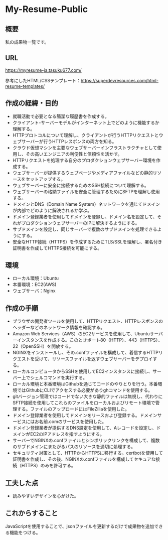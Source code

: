 # My-Resume-Public
## 概要
私の成果物一覧です。
## URL
https://myresume-ja.tasuku677.com/

参考にしたHTML/CSSテンプレート：https://superdevresources.com/html-resume-templates/
## 作成の経緯・目的
- 就職活動で必要となる簡潔な履歴書を作成する。
- クライアント-サーバーモデルがインターネット上でどのように機能するか理解する。
- HTTPプロトコルについて理解し、クライアントが行うHTTPリクエストとウェブサーバーが行うHTTPレスポンスの両方を知る。
- クラウド仮想マシンを主要なウェブサーバーインフラストラクチャとして使用し、その高いエンジニアの利便性と信頼性を活かす。
- HTTPリクエストを処理する自分のプロダクションウェブサーバー環境を作成する。
- ウェブサーバーが提供するウェブページやメディアファイルなどの静的リソースをセットアップする。
- ウェブサーバーに安全に接続するためのSSH接続について理解する。
- ウェブサーバーの格納ファイルを安全に管理するためにSFTPを理解し使用する。
- ドメインとDNS（Domain Name System）ネットワークを通じてドメインが内部でどのように解決されるか学ぶ。
- ドメイン登録業者を使用してドメインを登録し、ドメイン名を設定して、それがプロダクションウェブサーバーのIPに解決するようにする。
- サブドメインを設定し、同じサーバーで複数のサブドメインを処理できるようにする。
- 安全なHTTP接続（HTTPS）を作成するためにTLS/SSLを理解し、署名付き証明書を作成してHTTPS接続を可能にする。

## 環境
- ローカル環境：Ubuntu
- 本番環境：EC2(AWS)
- ウェブサーバ：Nginx

## 作成の手順
- ブラウザの開発者ツールを使用して、HTTPリクエスト、HTTPレスポンスのヘッダーなどのネットワーク情報を確認する。
- Amazon Web Services（AWS）のEC2サービスを使用して、Ubuntuサーバーインスタンスを作成する。このときポート80（HTTP）、443（HTTPS）、22（OpenSSH）を開放する。
- NGINXをインストールし、その.confファイルを構成して、着信するHTTPリクエストを受けて、リソースファイルを返すウェブサーバーをデプロイする。
- ローカルコンピュータからSSHを使用してEC2インスタンスに接続し、サーバー上でシェルコマンドを実行する。
- ローカル環境と本番環境はGithubを通じてコードのやりとりを行う。本番環境ではGithubにCLIでアクセスする必要がありghコマンドを使用する。
- gitバージョン管理ではコードでない大きな静的ファイルは無視し、代わりにSFTP接続を使用してこれらのファイルをローカルおよびリモート環境で管理する。ファイルのアップロードにはFileZillaを使用した。
- ドメイン登録業者を使用してドメインをリースおよび登録する。ドメインサービスにはお名前.comのサービスを使用した。
- ドメイン登録業者が提供するDNS設定を使用して、Aレコードを設定し、ドメインがEC2のIPアドレスを指すようにする。
- サーバーでNGINXの.confファイルとシンボリックリンクを構成して、複数のサブドメインにまたがるパスのリソースを適切に処理する。
- セキュリティ対策として、HTTPからHTTPSに移行する。certbotを使用して証明書を作成し、その後、NGINXの.confファイルを構成してセキュアな接続（HTTPS）のみを許可する。

## 工夫した点
- 読みやすいデザインを心がけた。

## これからすること
JavaScriptを使用することで、jsonファイルを更新するだけで成果物を追加できる機能をつける。
